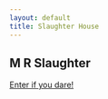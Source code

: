 ```yaml
---
layout: default
title: Slaughter House
---
```

<section>
    <h1 class="intro-text">M R Slaughter</h1>
    <a href="/slaughter-house" class="slaughter-button">Enter if you dare!</a>
</section>

